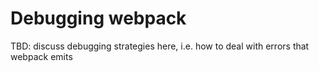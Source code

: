 # Debugging webpack

TBD: discuss debugging strategies here, i.e. how to deal with errors that webpack emits
